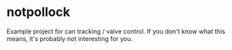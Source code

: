 # notpollock

Example project for can tracking / valve control. If you don't know what this means, it's probably not interesting for you.
